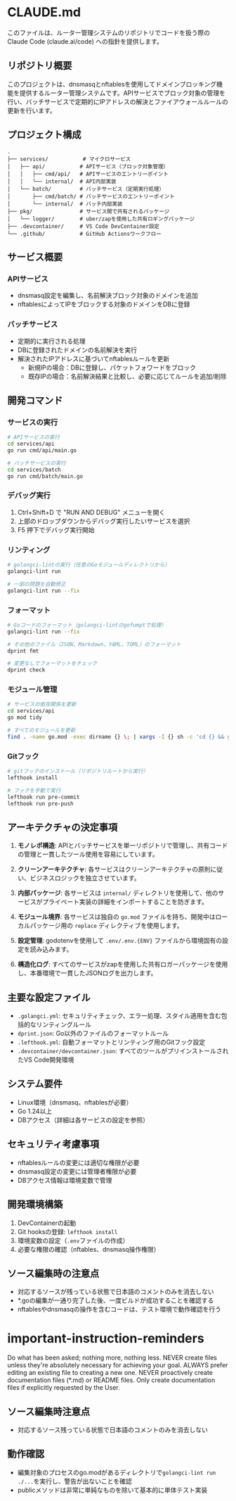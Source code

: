 # CLAUDE.md

このファイルは、ルーター管理システムのリポジトリでコードを扱う際のClaude Code (claude.ai/code) への指針を提供します。

## リポジトリ概要

このプロジェクトは、dnsmasqとnftablesを使用してドメインブロッキング機能を提供するルーター管理システムです。APIサービスでブロック対象の管理を行い、バッチサービスで定期的にIPアドレスの解決とファイアウォールルールの更新を行います。

## プロジェクト構成

```text
.
├── services/           # マイクロサービス
│   ├── api/           # APIサービス（ブロック対象管理）
│   │   ├── cmd/api/   # APIサービスのエントリーポイント
│   │   └── internal/  # API内部実装
│   └── batch/         # バッチサービス（定期実行処理）
│       ├── cmd/batch/ # バッチサービスのエントリーポイント
│       └── internal/  # バッチ内部実装
├── pkg/               # サービス間で共有されるパッケージ
│   └── logger/        # uber/zapを使用した共有ロギングパッケージ
├── .devcontainer/     # VS Code DevContainer設定
└── .github/           # GitHub Actionsワークフロー
```

## サービス概要

### APIサービス

- dnsmasq設定を編集し、名前解決ブロック対象のドメインを追加
- nftablesによってIPをブロックする対象のドメインをDBに登録

### バッチサービス

- 定期的に実行される処理
- DBに登録されたドメインの名前解決を実行
- 解決されたIPアドレスに基づいてnftablesルールを更新
  - 新規IPの場合：DBに登録し、パケットフォワードをブロック
  - 既存IPの場合：名前解決結果と比較し、必要に応じてルールを追加/削除

## 開発コマンド

### サービスの実行

```bash
# APIサービスの実行
cd services/api
go run cmd/api/main.go

# バッチサービスの実行
cd services/batch
go run cmd/batch/main.go
```

### デバッグ実行

1. Ctrl+Shift+D で "RUN AND DEBUG" メニューを開く
2. 上部のドロップダウンからデバッグ実行したいサービスを選択
3. F5 押下でデバッグ実行開始

### リンティング

```bash
# golangci-lintの実行（任意のGoモジュールディレクトリから）
golangci-lint run

# 一部の問題を自動修正
golangci-lint run --fix
```

### フォーマット

```bash
# Goコードのフォーマット（golangci-lintのgofumptで処理）
golangci-lint run --fix

# その他のファイル（JSON、Markdown、YAML、TOML）のフォーマット
dprint fmt

# 変更なしでフォーマットをチェック
dprint check
```

### モジュール管理

```bash
# サービスの依存関係を更新
cd services/api
go mod tidy

# すべてのモジュールを更新
find . -name go.mod -exec dirname {} \; | xargs -I {} sh -c 'cd {} && go mod tidy'
```

### Gitフック

```bash
# gitフックのインストール（リポジトリルートから実行）
lefthook install

# フックを手動で実行
lefthook run pre-commit
lefthook run pre-push
```

## アーキテクチャの決定事項

1. **モノレポ構造**: APIとバッチサービスを単一リポジトリで管理し、共有コードの管理と一貫したツール使用を容易にしています。

2. **クリーンアーキテクチャ**: 各サービスはクリーンアーキテクチャの原則に従い、ビジネスロジックを独立させています。

3. **内部パッケージ**: 各サービスは `internal/` ディレクトリを使用して、他のサービスがプライベート実装の詳細をインポートすることを防ぎます。

4. **モジュール境界**: 各サービスは独自の `go.mod` ファイルを持ち、開発中はローカルパッケージ用の `replace` ディレクティブを使用します。

5. **設定管理**: godotenvを使用して `.env/.env.{ENV}` ファイルから環境固有の設定を読み込みます。

6. **構造化ログ**: すべてのサービスがzapを使用した共有ロガーパッケージを使用し、本番環境で一貫したJSONログを出力します。

## 主要な設定ファイル

- `.golangci.yml`: セキュリティチェック、エラー処理、スタイル適用を含む包括的なリンティングルール
- `dprint.json`: Go以外のファイルのフォーマットルール
- `.lefthook.yml`: 自動フォーマットとリンティング用のGitフック設定
- `.devcontainer/devcontainer.json`: すべてのツールがプリインストールされたVS Code開発環境

## システム要件

- Linux環境（dnsmasq、nftablesが必要）
- Go 1.24以上
- DBアクセス（詳細は各サービスの設定を参照）

## セキュリティ考慮事項

- nftablesルールの変更には適切な権限が必要
- dnsmasq設定の変更には管理者権限が必要
- DBアクセス情報は環境変数で管理

## 開発環境構築

1. DevContainerの起動
2. Git hooksの登録: `lefthook install`
3. 環境変数の設定（`.env`ファイルの作成）
4. 必要な権限の確認（nftables、dnsmasq操作権限）

## ソース編集時の注意点

- 対応するソースが残っている状態で日本語のコメントのみを消去しない
- *.goの編集が一通り完了した後、一度ビルドが成功することを確認する
- nftablesやdnsmasqの操作を含むコードは、テスト環境で動作確認を行う

# important-instruction-reminders

Do what has been asked; nothing more, nothing less.
NEVER create files unless they're absolutely necessary for achieving your goal.
ALWAYS prefer editing an existing file to creating a new one.
NEVER proactively create documentation files (*.md) or README files. Only create documentation files if explicitly requested by the User.

## ソース編集時注意点

- 対応するソース残っている状態で日本語のコメントのみを消去しない

## 動作確認

- 編集対象のプロセスのgo.modがあるディレクトリで`golangci-lint run ./...`を実行し、警告が出ないことを確認
- publicメソッドは非常に単純なものを除いて基本的に単体テスト実装
